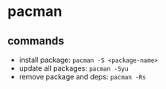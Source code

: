 # pacman

## commands

- install package: `pacman -S <package-name>`
- update all packages: `pacman -Syu`
- remove package and deps: `pacman -Rs`
